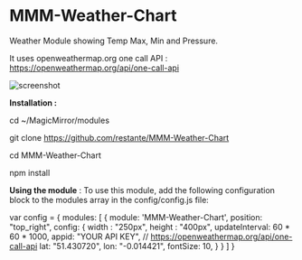 # MMM-Weather-Chart
Weather Module showing Temp Max, Min and Pressure.

It uses openweathermap.org one call API : https://openweathermap.org/api/one-call-api

![screenshot](/Users/claudio/Documents/workspace/MMM-Weather-Chart/images/screenshot.png)



**Installation :**

cd ~/MagicMirror/modules

git clone https://github.com/restante/MMM-Weather-Chart

cd MMM-Weather-Chart

npm install

**Using the module** :
To use this module, add the following configuration block to the modules array in the config/config.js file:

var config = {
    modules: [
    {
        module: 'MMM-Weather-Chart',
        position: "top_right",
        config: {
            width       : "250px",
            height      : "400px",
            updateInterval: 60 * 60 * 1000,
            appid: "YOUR API KEY", // https://openweathermap.org/api/one-call-api
            lat: "51.430720",
            lon: "-0.014421",
            fontSize: 10,
        }
    }
    ]
}